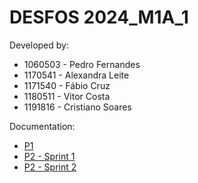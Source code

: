 # DESFOS 2024_M1A_1

Developed by:
  - 1060503 - Pedro Fernandes
  - 1170541 - Alexandra Leite
  - 1171540 - Fábio Cruz
  - 1180511 - Vitor Costa
  - 1191816 - Cristiano Soares
 
Documentation:
  - [P1](./Deliverables/Documentation/P1/README.md)
  - [P2 - Sprint 1](./Deliverables/Documentation/P2_sprint1/README_P2_Sprint_1.md)
  - [P2 - Sprint 2](./Deliverables/Documentation/P2_sprint2/README_P2_Sprint_2.md)
